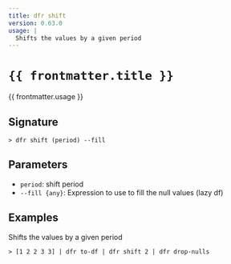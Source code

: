 ```yaml
---
title: dfr shift
version: 0.63.0
usage: |
  Shifts the values by a given period
---
```


<script>
  import { usePageFrontmatter } from '@vuepress/client';
  export default { computed: { frontmatter() { return usePageFrontmatter().value; } } }
</script>

# <code>{{ frontmatter.title }}</code>

<div style='white-space: pre-wrap;'>{{ frontmatter.usage }}</div>

## Signature

```> dfr shift (period) --fill```

## Parameters

 -  `period`: shift period
 -  `--fill {any}`: Expression to use to fill the null values (lazy df)

## Examples

Shifts the values by a given period
```shell
> [1 2 2 3 3] | dfr to-df | dfr shift 2 | dfr drop-nulls
```

